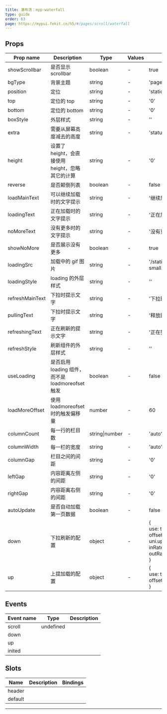 ```yaml
---
title: 瀑布流：myp-waterfall
type: guide
order: 63
page: https://mypui.fekit.cn/h5/#/pages/scroll/waterfall
---
```


## Props

| Prop name       | Description                                      | Type           | Values | Default                                                                              |
| --------------- | ------------------------------------------------ | -------------- | ------ | ------------------------------------------------------------------------------------ |
| showScrollbar   | 是否显示 scrollbar                               | boolean        | -      | true                                                                                 |
| bgType          | 背景主题                                         | string         | -      | 'page'                                                                               |
| position        | 定位                                             | string         | -      | 'static'                                                                             |
| top             | 定位的 top                                       | string         | -      | '0'                                                                                  |
| bottom          | 定位的 bottom                                    | string         | -      | '0'                                                                                  |
| boxStyle        | 外层样式                                         | string         | -      | ''                                                                                   |
| extra           | 需要从屏幕高度减去的高度                         | string         | -      | 'status-nav'                                                                         |
| height          | 设置了 height，会直接使用 height，忽略其它的计算 | string         | -      | '0'                                                                                  |
| reverse         | 是否颠倒列表                                     | boolean        | -      | false                                                                                |
| loadMainText    | 可以继续加载时的文字提示                         | string         | -      | '继续加载更多'                                                                       |
| loadingText     | 正在加载时的文字提示                             | string         | -      | '正在加载'                                                                           |
| noMoreText      | 没有更多时的文字提示                             | string         | -      | '没有更多啦'                                                                         |
| showNoMore      | 是否展示没有更多                                 | boolean        | -      | true                                                                                 |
| loadingSrc      | 加载中的 gif 图片                                | string         | -      | '/static/ui/loading-small.gif'                                                       |
| loadingStyle    | loading 的外层样式                               | string         | -      | ''                                                                                   |
| refreshMainText | 下拉时提示文字                                   | string         | -      | '下拉即可刷新...'                                                                    |
| pullingText     | 下拉时提示文字                                   | string         | -      | '释放即可刷新...'                                                                    |
| refreshingText  | 正在刷新的提示文字                               | string         | -      | '正在努力加载...'                                                                    |
| refreshStyle    | 刷新组件的外层样式                               | string         | -      | ''                                                                                   |
| useLoading      | 是否启用 loading 组件，而不是 loadmoreofset 触发 | boolean        | -      | false                                                                                |
| loadMoreOffset  | 使用 loadmoreofset 时的触发偏移量                | number         | -      | 60                                                                                   |
| columnCount     | 每一行的栏目数                                   | string\|number | -      | 'auto'                                                                               |
| columnWidth     | 每一栏的宽度                                     | string         | -      | 'auto'                                                                               |
| columnGap       | 栏目之间的间距                                   | string         | -      | '0'                                                                                  |
| leftGap         | 内容距离左侧的间距                               | string         | -      | '0'                                                                                  |
| rightGap        | 内容距离右侧的间距                               | string         | -      | '0'                                                                                  |
| autoUpdate      | 是否自动加载第一页数据                           | boolean        | -      | false                                                                                |
| down            | 下拉刷新的配置                                   | object         | -      | {<br> use: true,<br> offset: uni.upx2px(140),<br> inRate: 0.8,<br> outRate: 0.2<br>} |
| up              | 上提加载的配置                                   | object         | -      | {<br> use: true,<br> offset: 80<br>}                                                 |

## Events

| Event name | Type      | Description |
| ---------- | --------- | ----------- |
| scroll     | undefined |
| down       |           |
| up         |           |
| inited     |           |

## Slots

| Name    | Description | Bindings |
| ------- | ----------- | -------- |
| header  |             |          |
| default |             |          |

---

